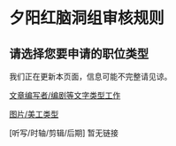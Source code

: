 # 夕阳红脑洞组审核规则

## 请选择您要申请的职位类型

我们正在更新本页面，信息可能不完整请见谅。

[文章编写者/编剧等文字类型工作](https://github.com/Wcraft233/storyrules/blob/master/%E5%A4%95%E9%98%B3%E7%BA%A2%E8%84％91％E6％B4％9E％E7％BB％84％E6％96％87％E7％AB％A0％E5％AE％A1％E6％A0％B8％E8％A7％84％E5％88％99.md)

[图片/美工类型](https://github.com/Wcraft233/storyrules/blob/master/%E5%A4%95%E9%98%B3%E7%BA%A2%E8%84%91%E6%B4%9E%E7%BB%84%E7%BE%8E%E5%B7%A5%E5%AE%A1%E6%A0%B8%E8%A7%84%E5%88%99.md)

[听写/时轴/剪辑/后期]
暂无链接
